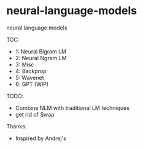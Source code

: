 # neural-language-models
neural language models

TOC:
* 1: Neural Bigram LM
* 2: Neural Ngram LM
* 3: Misc
* 4: Backprop
* 5: Wavenet
* 6: GPT (WIP)

TODO:
* Combine NLM with traditional LM techniques
* get rid of Swap

Thanks:
* Inspired by Andrej's
